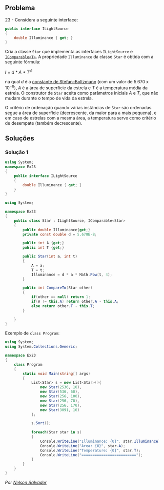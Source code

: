 ## Problema 

23 - Considera a seguinte interface:

```cs
public interface ILightSource
{
    double Illuminance { get; }
}
```

Cria a classe `Star` que implementa as interfaces `ILightSource` e
[`IComparable<T>`](https://docs.microsoft.com/dotnet/api/system.icomparable-1).
A propriedade `Illuminance` da classe `Star` é obtida com a seguinte fórmula:

_I = d \* A \* T<sup>4</sub>_

na qual _d_ é a
[constante de Stefan–Boltzmann](https://en.wikipedia.org/wiki/Stefan%E2%80%93Boltzmann_constant)
(com um valor de 5.670 x 10<sup>−8</sup>), _A_ é a área de superfície da
estrela e _T_ é a temperatura média da estrela. O construtor de `Star` aceita
como parâmetros iniciais _A_ e _T_, que não mudam durante o tempo de vida da
estrela.

O critério de ordenação quando várias instâncias de `Star` são ordenadas segue
a área de superfície (decrescente, da maior para a mais pequena), e em caso de
estrelas com a mesma área, a temperatura serve como critério de desempate
(também decrescente).

## Soluções

### Solução 1

```cs 
using System;
namespace Ex23
{
    public interface ILightSource
    {
        double Illuminance { get; }
    }
}
```

``` cs
using System;

namespace Ex23
{
    public class Star : ILightSource, IComparable<Star>
    {
        public double Illuminance{get;}
        private const double d = 5.670E-8;

        public int A {get;}
        public int T {get;}

        public Star(int a, int t)
        {
            A = a;
            T = t;
            Illuminance = d * a * Math.Pow(t, 4);
        }

        public int CompareTo(Star other)
        {
            if(other == null) return 1;
            if(A != this.A) return other.A - this.A;
            else return other.T - this.T;
        }

    }
}
```

Exemplo de `class Program`:

```cs
using System;
using System.Collections.Generic;

namespace Ex23
{
    class Program
    {
        static void Main(string[] args)
        {
            List<Star> s = new List<Star>(){
                new Star(2536, 10),
                new Star(536, 60),
                new Star(256, 100),
                new Star(256, 70),
                new Star(256, 170),
                new Star(3091, 10)
            };

            s.Sort();
            
            foreach(Star star in s)
            {
                Console.WriteLine("Illuminance: {0}", star.Illuminance);
                Console.WriteLine("Area: {0}", star.A);
                Console.WriteLine("Temperature: {0}", star.T);
                Console.WriteLine("=========================");
            }
        }
    }
}
```

*Por [Nelson Salvador](https://github.com/NelsonSalvador)*